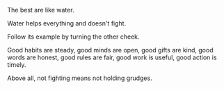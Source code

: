 The best are like water.

Water helps everything
and doesn't fight.

Follow its example
by turning the other cheek.

Good habits are steady,
good minds are open,
good gifts are kind,
good words are honest,
good rules are fair,
good work is useful,
good action is timely.

Above all, not fighting
means not holding grudges.
